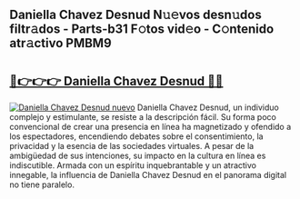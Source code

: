 ## Daniella Chavez Desnud N𝚞𝚎vos desn𝚞dos filtr𝚊dos - Parts-b31 F𝚘tos vid𝚎o - C𝚘ntenido atr𝚊ctivo PMBM9

# <h2><a href="http://mbcex1.tromn.icu/?c=Daniella+Chavez+Desnud">🔗👉👉👉 Daniella Chavez Desnud 🔗🔗</a></h2>

[![Daniella Chavez Desnud nuevo](https://i.imgur.com/pEAQMta.gif)](http://mbcex1.tromn.icu/?c=Daniella+Chavez+Desnud)
Daniella Chavez Desnud, un individuo complejo y estimulante, se resiste a la descripción fácil. Su forma poco convencional de crear una presencia en línea ha magnetizado y ofendido a los espectadores, encendiendo debates sobre el consentimiento, la privacidad y la esencia de las sociedades virtuales. A pesar de la ambigüedad de sus intenciones, su impacto en la cultura en línea es indiscutible. Armada con un espíritu inquebrantable y un atractivo innegable, la influencia de Daniella Chavez Desnud en el panorama digital no tiene paralelo.
